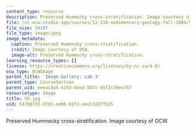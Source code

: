 ```yaml
---
content_type: resource
description: Preserved Hummocky cross-stratification. Image courtesy of OCW.
file: /ol-ocw-studio-app/courses/12-110-sedimentary-geology-fall-2004/547b87d2bfd1ee6b83f3aee13247fb25_50.jpg
file_size: 34197
file_type: image/jpeg
image_metadata:
  caption: Preserved Hummocky cross-stratification.
  credit: Image courtesy of OCW.
  image-alt: Preserved Hummocky cross-stratification.
learning_resource_types: []
license: https://creativecommons.org/licenses/by-nc-sa/4.0/
ocw_type: OCWImage
parent_title: 'Image Gallery: Lab 3'
parent_type: CourseSection
parent_uid: eeeac8a5-415d-8eed-507c-d5f2c39ee747
resourcetype: Image
title: 50.jpg
uid: 547b87d2-bfd1-ee6b-83f3-aee13247fb25
---
```

Preserved Hummocky cross-stratification. Image courtesy of OCW.